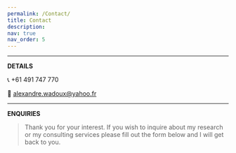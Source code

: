 ```yaml
---
permalink: /Contact/
title: Contact
description: 
nav: true
nav_order: 5
---
```


----
**DETAILS**

:telephone_receiver: +61 491 747 770

:email: alexandre.wadoux@yahoo.fr

----
**ENQUIRIES**

> Thank you for your interest. If you wish to inquire about my research or my consulting services please fill out the form below and I will get back to you.
